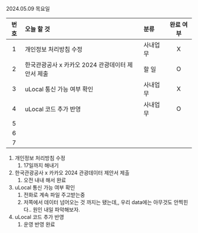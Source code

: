 2024.05.09 목요일

| 번호 | 오늘 할 것                                        | 분류     | 완료 여부 |
| :--: | :------------------------------------------------ | :------- | :-------: |
|  1   | 개인정보 처리방침 수정                            | 사내업무 |     X     |
|  2   | 한국관광공사 x 카카오 2024 관광데이터 제안서 제출 | 할 일    |     O     |
|  3   | uLocal 통신 가능 여부 확인                        | 사내업무 |     X     |
|  4   | uLocal 코드 추가 반영                             | 사내업무 |     O     |
|  5   |                                                   |          |           |
|  6   |                                                   |          |           |
|  7   |                                                   |          |           |

1. 개인정보 처리방침 수정
   1. 17일까지 해내기
2. 한국관광공사 x 카카오 2024 관광데이터 제안서 제출
   1. 오전 내내 해서 완료
3. uLocal 통신 가능 여부 확인
   1. 전화로 계속 파일 주고받는중
   2. 저쪽에서 데이터 넘어오는 것 까지는 됐는데,, 우리 data에는 아무것도 안찍힌다.. 원인 내일 파악해보자.
4. uLocal 코드 추가 반영
   1. 운영 반영 완료

